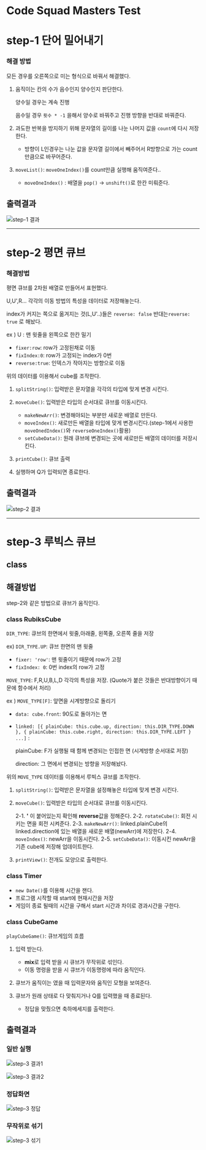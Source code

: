 # Code Squad Masters Test

# step-1 단어 밀어내기

### 해결 방법

모든 경우를 오른쪽으로 미는 형식으로 바꿔서 해결했다.

1. 움직이는 칸의 수가 음수인지 양수인지 판단한다.

   양수일 경우는 계속 진행

   음수일 경우 `횟수 * -1` 을해서 양수로 바꿔주고 진행 방향을 반대로 바꿔준다.

2. 과도한 반복을 방지하기 위해 문자열의 길이를 나눈 나머지 값을 `count`에 다시 저장한다.

   - 방향이 L인경우는 나눈 값을 문자열 길이에서 빼주어서 R방향으로 가는 count만큼으로 바꾸어준다.

3. `moveList()`: `moveOneIndex()`를 count만큼 실행해 움직여준다..
   - `moveOneIndex()` : 배열을 `pop()` -> `unshift()`로 한칸 미뤄준다.

## 출력결과

![step-1 결과](https://user-images.githubusercontent.com/67357426/101730035-a0455500-3afc-11eb-981b-bfd1962c6b0d.png)

---

# step-2 평면 큐브

### 해결방법

평면 큐브를 2차원 배열로 만들어서 표현했다.

U,U',R... 각각의 이동 방법의 특성을 데이터로 저장해놓는다.

index가 커지는 쪽으로 옮겨지는 것(L,U'..)들은 `reverse: false` 반대는`reverse: true` 로 해놨다.

ex ) U : 맨 윗줄을 왼쪽으로 한칸 밀기

- `fixer:row`: row가 고정된채로 이동
- `fixIndex:0`: row가 고정되는 index가 0번
- `reverse:true`: 인덱스가 작아지는 방향으로 이동

위의 데이터를 이용해서 cube를 조작한다.

1. `splitString()`: 입력받은 문자열을 각각의 타입에 맞게 변경 시킨다.
2. `moveCube()`: 입력받은 타입의 순서대로 큐브를 이동시킨다.

   - `makeNewArr()`: 변경해야되는 부분만 새로운 배열로 만든다.
   - `moveIndex()`: 새로만든 배열을 타입에 맞게 변경시킨다.(step-1에서 사용한 `moveOnedIndex()`와 `reverseOneIndex()`활용)
   - `setCubeData()`: 원래 큐브에 변경되는 곳에 새로만든 배열의 데이터를 저장시킨다.

3. `printCube()`: 큐브 출력
4. 실행하며 Q가 입력되면 종료한다.

## 출력결과

![step-2 결과](https://user-images.githubusercontent.com/67357426/101730210-f87c5700-3afc-11eb-9b5f-d0de0621428d.png)

---

# step-3 루빅스 큐브

## class

## 해결방법

step-2와 같은 방법으로 큐브가 움직인다.

### class RubiksCube

`DIR_TYPE`: 큐브의 한면에서 윗줄,아래줄, 왼쪽줄, 오른쪽 줄을 저장

ex) `DIR_TYPE.UP`: 큐브 한면의 맨 윗줄

- `fixer: 'row'`: 맨 윗줄이기 때문에 row가 고정
- `fixIndex: 0`: 0번 index의 row가 고정

`MOVE_TYPE`: F,R,U,B,L,D 각각의 특성을 저장. (Quote가 붙은 것들은 반대방향이기 때문에 함수에서 처리)

ex ) `MOVE_TYPE[F]`: 앞면을 시계방향으로 돌리기

- `data: cube.front`: 90도로 돌아가는 면
- `linked: [{ plainCube: this.cube.up, direction: this.DIR_TYPE.DOWN }, { plainCube: this.cube.right, direction: this.DIR_TYPE.LEFT } ...]` :

  plainCube: F가 실행될 때 함께 변경되는 인접한 면 (시계방향 순서대로 저장)

  direction: 그 면에서 변경되는 방향을 저장해놨다.

위의 `MOVE_TYPE` 데이터를 이용해서 루빅스 큐브를 조작한다.

1. `splitString()`: 입력받은 문자열을 설정해놓은 타입에 맞게 변경 시킨다.
2. `moveCube()`: 입력받은 타입의 순서대로 큐브를 이동시킨다.

   2-1. **'** 이 붙어있는지 확인해 **reverse**값을 정해준다.
   2-2. `rotateCube()`: 회전 시키는 면을 회전 시켜준다.
   2-3. `makeNewArr()`: linked.plainCube의 linked.direction에 있는 배열을 새로운 배열(newArr)에 저장한다.
   2-4. `moveIndex()`: newArr을 이동시킨다.
   2-5. `setCubeData()`: 이동시킨 newArr을 기존 cube에 저장해 업데이트한다.

3. `printView()`: 전개도 모양으로 출력한다.

### class Timer

- `new Date()`를 이용해 시간을 잰다.
- 프로그램 시작할 때 start에 현재시간을 저장
- 게임이 종료 될때의 시간을 구해서 start 시간과 차이로 경과시간을 구한다.

### class CubeGame

`playCubeGame()`: 큐브게임의 흐름

1. 입력 받는다.

   - **mix**로 입력 받을 시 큐브가 무작위로 섞인다.
   - 이동 명령을 받을 시 큐브가 이동명령에 따라 움직인다.

2. 큐브가 움직이는 였을 때 입력문자와 움직인 모형을 보여준다.
3. 큐브가 원래 상태로 다 맞춰지거나 Q를 입력했을 때 종료된다.

   - 정답을 맞췄으면 축하메세지를 출력한다.

## 출력결과

### **일반 실행**

![step-3 결과1](https://user-images.githubusercontent.com/67357426/101730341-31b4c700-3afd-11eb-9803-01aa3a10f89d.png)

![step-3 결과2](https://user-images.githubusercontent.com/67357426/101730384-42fdd380-3afd-11eb-9b13-1370edca2c2a.png)

### **정답화면**

![step-3 정답](https://user-images.githubusercontent.com/67357426/101730444-5d37b180-3afd-11eb-8067-b638c28f28d4.png)

### **무작위로 섞기**

![step-3 섞기](https://user-images.githubusercontent.com/67357426/101730478-6cb6fa80-3afd-11eb-8c62-9eb18e492ed6.png)
